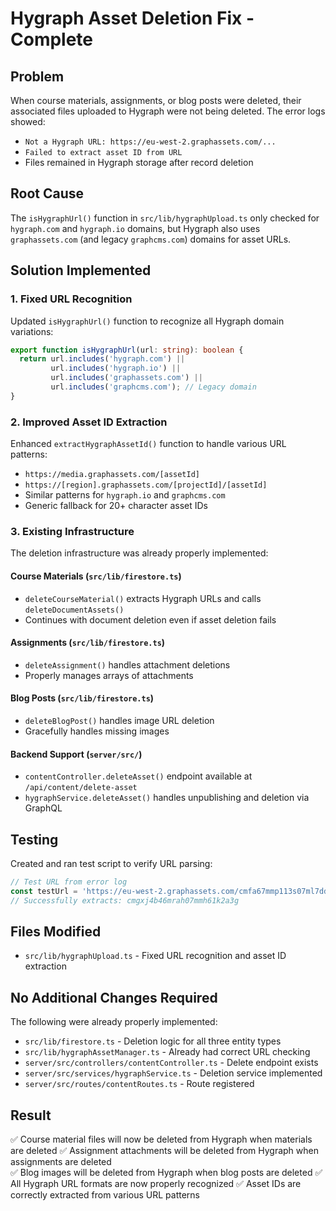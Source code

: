 # Hygraph Asset Deletion Fix - Complete

## Problem
When course materials, assignments, or blog posts were deleted, their associated files uploaded to Hygraph were not being deleted. The error logs showed:
- `Not a Hygraph URL: https://eu-west-2.graphassets.com/...`
- `Failed to extract asset ID from URL`
- Files remained in Hygraph storage after record deletion

## Root Cause
The `isHygraphUrl()` function in `src/lib/hygraphUpload.ts` only checked for `hygraph.com` and `hygraph.io` domains, but Hygraph also uses `graphassets.com` (and legacy `graphcms.com`) domains for asset URLs.

## Solution Implemented

### 1. Fixed URL Recognition
Updated `isHygraphUrl()` function to recognize all Hygraph domain variations:
```typescript
export function isHygraphUrl(url: string): boolean {
  return url.includes('hygraph.com') || 
         url.includes('hygraph.io') || 
         url.includes('graphassets.com') ||
         url.includes('graphcms.com'); // Legacy domain
}
```

### 2. Improved Asset ID Extraction
Enhanced `extractHygraphAssetId()` function to handle various URL patterns:
- `https://media.graphassets.com/[assetId]`
- `https://[region].graphassets.com/[projectId]/[assetId]`
- Similar patterns for `hygraph.io` and `graphcms.com`
- Generic fallback for 20+ character asset IDs

### 3. Existing Infrastructure
The deletion infrastructure was already properly implemented:

#### Course Materials (`src/lib/firestore.ts`)
- `deleteCourseMaterial()` extracts Hygraph URLs and calls `deleteDocumentAssets()`
- Continues with document deletion even if asset deletion fails

#### Assignments (`src/lib/firestore.ts`)
- `deleteAssignment()` handles attachment deletions
- Properly manages arrays of attachments

#### Blog Posts (`src/lib/firestore.ts`)
- `deleteBlogPost()` handles image URL deletion
- Gracefully handles missing images

#### Backend Support (`server/src/`)
- `contentController.deleteAsset()` endpoint available at `/api/content/delete-asset`
- `hygraphService.deleteAsset()` handles unpublishing and deletion via GraphQL

## Testing
Created and ran test script to verify URL parsing:
```javascript
// Test URL from error log
const testUrl = 'https://eu-west-2.graphassets.com/cmfa67mmp113s07ml7dd7fekg/cmgxj4b46mrah07mmh61k2a3g';
// Successfully extracts: cmgxj4b46mrah07mmh61k2a3g
```

## Files Modified
- `src/lib/hygraphUpload.ts` - Fixed URL recognition and asset ID extraction

## No Additional Changes Required
The following were already properly implemented:
- `src/lib/firestore.ts` - Deletion logic for all three entity types
- `src/lib/hygraphAssetManager.ts` - Already had correct URL checking
- `server/src/controllers/contentController.ts` - Delete endpoint exists
- `server/src/services/hygraphService.ts` - Deletion service implemented
- `server/src/routes/contentRoutes.ts` - Route registered

## Result
✅ Course material files will now be deleted from Hygraph when materials are deleted
✅ Assignment attachments will be deleted from Hygraph when assignments are deleted  
✅ Blog images will be deleted from Hygraph when blog posts are deleted
✅ All Hygraph URL formats are now properly recognized
✅ Asset IDs are correctly extracted from various URL patterns